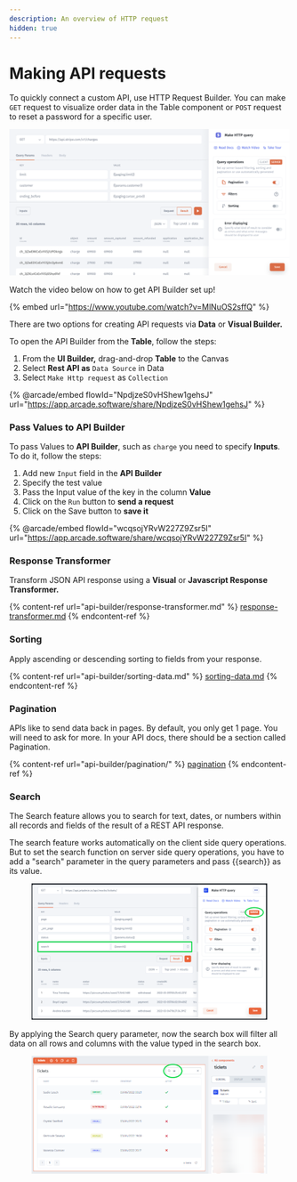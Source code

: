 ```yaml
---
description: An overview of HTTP request
hidden: true
---
```


# Making API requests

To quickly connect a custom API, use HTTP Request Builder. You can make `GET` request to visualize order data in the Table component or `POST` request to reset a password for a specific user.&#x20;

![](<../../.gitbook/assets/image (847).png>)

Watch the video below on how to get API Builder set up!

{% embed url="https://www.youtube.com/watch?v=MlNuOS2sffQ" %}

There are two options for creating API requests via **Data** or **Visual Builder.**

To open the API Builder from the **Table**, follow the steps:

1. From the **UI Builder,** drag-and-drop **Table** to the Canvas
2. Select  **Rest API as** `Data Source` in Data
3. Select `Make Http request`  as `Collection`

{% @arcade/embed flowId="NpdjzeS0vHShew1gehsJ" url="https://app.arcade.software/share/NpdjzeS0vHShew1gehsJ" %}

### Pass Values to API Builder

To pass Values to **API Builder**, such as `charge` you need to specify **Inputs**. To do it, follow the steps:

1. Add new `Input` field in the **API Builder**
2. Specify the test value
3. Pass the Input value of the key in the column **Value**
4. Click on the `Run` button to **send a request**
5. Click on the Save button to **save it**

{% @arcade/embed flowId="wcqsojYRvW227Z9Zsr5I" url="https://app.arcade.software/share/wcqsojYRvW227Z9Zsr5I" %}

### Response Transformer

Transform JSON API response using a **Visual** or **Javascript Response Transformer.**

{% content-ref url="api-builder/response-transformer.md" %}
[response-transformer.md](api-builder/response-transformer.md)
{% endcontent-ref %}

### Sorting

Apply ascending or descending sorting to fields from your response.

{% content-ref url="api-builder/sorting-data.md" %}
[sorting-data.md](api-builder/sorting-data.md)
{% endcontent-ref %}

### Pagination

APIs like to send data back in pages. By default, you only get 1 page. You will need to ask for more. In your API docs, there should be a section called Pagination.&#x20;

{% content-ref url="api-builder/pagination/" %}
[pagination](api-builder/pagination/)
{% endcontent-ref %}

### Search

The Search feature allows you to search for text, dates, or numbers within all records and fields of the result of a REST API response.

The search feature works automatically on the client side query operations. But to set the search function on server side query operations, you have to add a "search" parameter in the query parameters and pass \{{search\}} as its value.

<div align="left"><figure><img src="../../.gitbook/assets/image (2) (1) (1).png" alt=""><figcaption></figcaption></figure></div>

By applying the Search query parameter, now the search box will filter all data on all rows and columns with the value typed in the search box.

<div align="left"><figure><img src="../../.gitbook/assets/image (2) (1) (1) (1).png" alt=""><figcaption></figcaption></figure></div>



